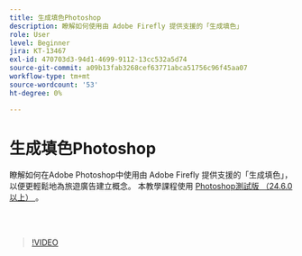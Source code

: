 ```yaml
---
title: 生成填色Photoshop
description: 瞭解如何使用由 Adobe Firefly 提供支援的「生成填色」
role: User
level: Beginner
jira: KT-13467
exl-id: 470703d3-94d1-4699-9112-13cc532a5d74
source-git-commit: a09b13fab3268cef63771abca51756c96f45aa07
workflow-type: tm+mt
source-wordcount: '53'
ht-degree: 0%

---
```


# 生成填色Photoshop

瞭解如何在Adobe Photoshop中使用由 Adobe Firefly 提供支援的「生成填色」，以便更輕鬆地為旅遊廣告建立概念。 本教學課程使用 [ Photoshop測試版 （24.6.0 以上） ](https://helpx.adobe.com/x-productkb/global/creative-cloud-beta.html) 。

<br> 

>[!VIDEO](https://video.tv.adobe.com/v/3420537?quality=12&learn=on&hidetitle=true)
